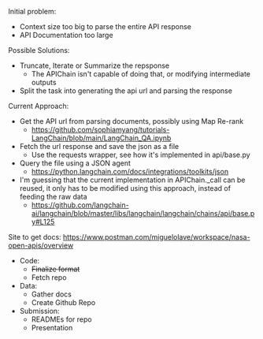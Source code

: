 
Initial problem: 
 - Context size too big to parse the entire API response
 - API Documentation too large

Possible Solutions:
 - Truncate, Iterate or Summarize the repsponse
  	- The APIChain isn't capable of doing that, or modifying intermediate outputs
 - Split the task into generating the api url and parsing the response

Current Approach: 
 - Get the API url from parsing documents, possibly using Map Re-rank
   - https://github.com/sophiamyang/tutorials-LangChain/blob/main/LangChain_QA.ipynb
 - Fetch the url response and save the json as a file
   - Use the requests wrapper, see how it's implemented in api/base.py
 - Query the file using a JSON agent
   - https://python.langchain.com/docs/integrations/toolkits/json
 - I'm guessing that the current implementation in APIChain._call can be reused, it only has to be modified using this approach, instead of feeding the raw data
   - https://github.com/langchain-ai/langchain/blob/master/libs/langchain/langchain/chains/api/base.py#L125

Site to get docs: https://www.postman.com/miguelolave/workspace/nasa-open-apis/overview

- Code:
	- ~~Finalize format~~
  - Fetch repo
- Data:
  - Gather docs
  - Create Github Repo
- Submission:
  - READMEs for repo
  - Presentation

 